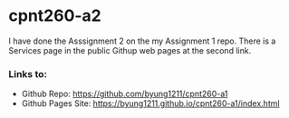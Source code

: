 # cpnt260-a2

I have done the Asssignment 2 on the my Assignment 1 repo.
There is a Services page in the public Githup web pages at the second link.

### Links to:
- Github Repo: https://github.com/byung1211/cpnt260-a1
- Github Pages Site: https://byung1211.github.io/cpnt260-a1/index.html

